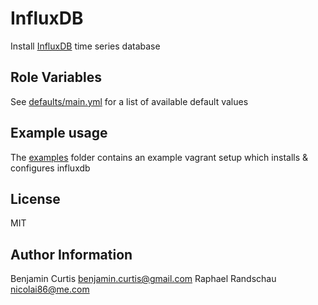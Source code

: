 InfluxDB
========

Install [InfluxDB](http://influxdb.org/) time series database

Role Variables
--------------

See [defaults/main.yml](defaults/main.yml) for a list of available default values

Example usage
-------------

The [examples](example) folder contains an example vagrant setup which installs & configures influxdb

License
-------

MIT

Author Information
------------------

Benjamin Curtis <benjamin.curtis@gmail.com>
Raphael Randschau <nicolai86@me.com>
